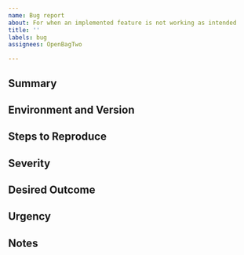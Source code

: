 ```yaml
---
name: Bug report
about: For when an implemented feature is not working as intended
title: ''
labels: bug
assignees: OpenBagTwo

---
```


## Summary
<!-- One sentence summary of the issue -->

## Environment and Version
<!-- Please include operating system, python version and enderchest version (which you can obtain by running the following command from the console:
$  enderchest --version
-->

## Steps to Reproduce
<!--Describe in detail how to reproduce the issue. Include any commands you're running and any error messages or stack traces they generate. For long stack traces, please make use of the <details> tag: https://gist.github.com/ericclemmons/b146fe5da72ca1f706b2ef72a20ac39d

## Workaround
<!-- Is there a workaround for the issue? If so, post it here, as it may help with implementing a bugfix -->

## Severity
<!-- How painful is this bug? Example severity levels (feel free to choose your own and be as detailed as you like)

- Trivial
- Annoyance
- Painful
- Gamebreaking
- World-ending (oh no!)
-->

## Desired Outcome
<!-- Examples:
- research
- fix
- go to your room and think about what you did
-->

## Urgency
<!-- When should this be fixed? Examples:
- None (for QoL issues or things that are unlikely to affect real-world use)
- By Next Major Release (either because the fix would require significant effort to resolve or because it would break backwards compatibility)
- By Next Minor Release (it's fine to bundle the fix in with other changes, but the next time this package gets an update, this should be resolved)
- Emergency (a patch needs to be pushed out ASAP)
-->

## Notes
<!-- If you've done any additional research, please include a summary of your findings here -->
